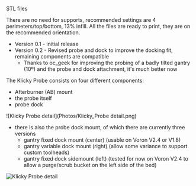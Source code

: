 STL files

There are no need for supports, recommended settings are 4 perimeters/top/bottom, 13% infill.
All the files are ready to print, they are on the recommended orientation.

- Version 0.1 - initial release
- Version 0.2 - Revised probe and dock to improve the docking fit, remaining components are compatible
  - Thanks to oc_geek for improving the probing of a badly tilted gantry (10º) and the probe and dock attachment, it's much better now
  
The Klicky Probe consists on four different components:
- Afterburner (AB) mount
- the probe itself
- probe dock

![Klicky Probe detail](Photos/Klicky_Probe detail.png)

- there is also the probe dock mount, of which there are currently three versions
  - gantry fixed dock mount (center) (usable on Voron V2.4 or V1.8)
  - gantry variable dock mount (right) (allow some variance to support custom toolheads)
  - gantry fixed dock sidemount (left) (tested for now on Voron V2.4 to allow a purge/scrub bucket on the left side of the bed)

![Klicky Probe detail](Photos/Klicky_Probe.png)

